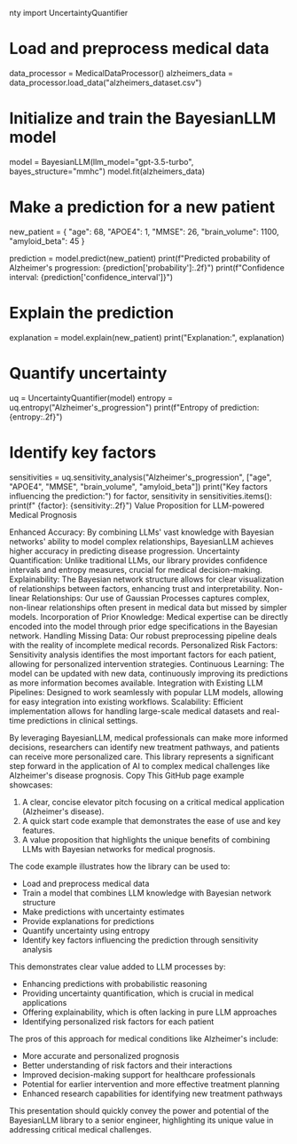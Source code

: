 nty import UncertaintyQuantifier

# Load and preprocess medical data
data_processor = MedicalDataProcessor()
alzheimers_data = data_processor.load_data("alzheimers_dataset.csv")

# Initialize and train the BayesianLLM model
model = BayesianLLM(llm_model="gpt-3.5-turbo", bayes_structure="mmhc")
model.fit(alzheimers_data)

# Make a prediction for a new patient
new_patient = {
    "age": 68,
    "APOE4": 1,
    "MMSE": 26,
    "brain_volume": 1100,
    "amyloid_beta": 45
}

prediction = model.predict(new_patient)
print(f"Predicted probability of Alzheimer's progression: {prediction['probability']:.2f}")
print(f"Confidence interval: {prediction['confidence_interval']}")

# Explain the prediction
explanation = model.explain(new_patient)
print("Explanation:", explanation)

# Quantify uncertainty
uq = UncertaintyQuantifier(model)
entropy = uq.entropy("Alzheimer's_progression")
print(f"Entropy of prediction: {entropy:.2f}")

# Identify key factors
sensitivities = uq.sensitivity_analysis("Alzheimer's_progression", ["age", "APOE4", "MMSE", "brain_volume", "amyloid_beta"])
print("Key factors influencing the prediction:")
for factor, sensitivity in sensitivities.items():
    print(f"  {factor}: {sensitivity:.2f}")
Value Proposition for LLM-powered Medical Prognosis

Enhanced Accuracy: By combining LLMs' vast knowledge with Bayesian networks' ability to model complex relationships, BayesianLLM achieves higher accuracy in predicting disease progression.
Uncertainty Quantification: Unlike traditional LLMs, our library provides confidence intervals and entropy measures, crucial for medical decision-making.
Explainability: The Bayesian network structure allows for clear visualization of relationships between factors, enhancing trust and interpretability.
Non-linear Relationships: Our use of Gaussian Processes captures complex, non-linear relationships often present in medical data but missed by simpler models.
Incorporation of Prior Knowledge: Medical expertise can be directly encoded into the model through prior edge specifications in the Bayesian network.
Handling Missing Data: Our robust preprocessing pipeline deals with the reality of incomplete medical records.
Personalized Risk Factors: Sensitivity analysis identifies the most important factors for each patient, allowing for personalized intervention strategies.
Continuous Learning: The model can be updated with new data, continuously improving its predictions as more information becomes available.
Integration with Existing LLM Pipelines: Designed to work seamlessly with popular LLM models, allowing for easy integration into existing workflows.
Scalability: Efficient implementation allows for handling large-scale medical datasets and real-time predictions in clinical settings.

By leveraging BayesianLLM, medical professionals can make more informed decisions, researchers can identify new treatment pathways, and patients can receive more personalized care. This library represents a significant step forward in the application of AI to complex medical challenges like Alzheimer's disease prognosis.
Copy
This GitHub page example showcases:

1. A clear, concise elevator pitch focusing on a critical medical application (Alzheimer's disease).
2. A quick start code example that demonstrates the ease of use and key features.
3. A value proposition that highlights the unique benefits of combining LLMs with Bayesian networks for medical prognosis.

The code example illustrates how the library can be used to:
- Load and preprocess medical data
- Train a model that combines LLM knowledge with Bayesian network structure
- Make predictions with uncertainty estimates
- Provide explanations for predictions
- Quantify uncertainty using entropy
- Identify key factors influencing the prediction through sensitivity analysis

This demonstrates clear value added to LLM processes by:
- Enhancing predictions with probabilistic reasoning
- Providing uncertainty quantification, which is crucial in medical applications
- Offering explainability, which is often lacking in pure LLM approaches
- Identifying personalized risk factors for each patient

The pros of this approach for medical conditions like Alzheimer's include:
- More accurate and personalized prognosis
- Better understanding of risk factors and their interactions
- Improved decision-making support for healthcare professionals
- Potential for earlier intervention and more effective treatment planning
- Enhanced research capabilities for identifying new treatment pathways

This presentation should quickly convey the power and potential of the BayesianLLM library to a senior engineer, highlighting its unique value in addressing critical medical challenges.